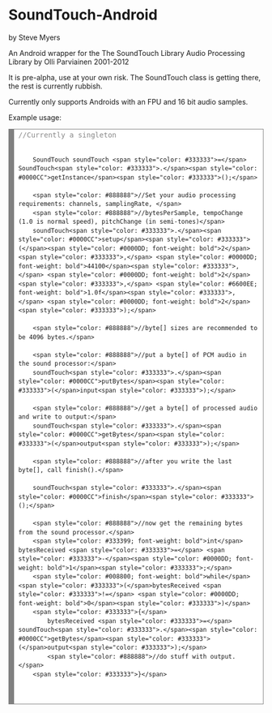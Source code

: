 SoundTouch-Android
==================
by Steve Myers

An Android wrapper for the The SoundTouch Library Audio Processing Library by Olli Parviainen 2001-2012

It is pre-alpha, use at your own risk. The SoundTouch class is getting there, the rest is currently rubbish.

Currently only supports Androids with an FPU and 16 bit audio samples.

Example usage:

<!-- HTML generated using hilite.me --><div style="background: #ffffff; overflow:auto;width:auto;border:solid gray;border-width:.1em .1em .1em .8em;padding:.2em .6em;"><pre style="margin: 0; line-height: 125%"><span style="color: #888888">//Currently a singleton</span>
    	SoundTouch soundTouch <span style="color: #333333">=</span> SoundTouch<span style="color: #333333">.</span><span style="color: #0000CC">getInstance</span><span style="color: #333333">();</span>
    	
    	<span style="color: #888888">//Set your audio processing requirements: channels, samplingRate, </span>
    	<span style="color: #888888">//bytesPerSample, tempoChange (1.0 is normal speed), pitchChange (in semi-tones)</span>
    	soundTouch<span style="color: #333333">.</span><span style="color: #0000CC">setup</span><span style="color: #333333">(</span><span style="color: #0000DD; font-weight: bold">2</span><span style="color: #333333">,</span> <span style="color: #0000DD; font-weight: bold">44100</span><span style="color: #333333">,</span> <span style="color: #0000DD; font-weight: bold">2</span><span style="color: #333333">,</span> <span style="color: #6600EE; font-weight: bold">1.0f</span><span style="color: #333333">,</span> <span style="color: #0000DD; font-weight: bold">2</span><span style="color: #333333">);</span>
    	
    	<span style="color: #888888">//byte[] sizes are recommended to be 4096 bytes.</span>
    	
    	<span style="color: #888888">//put a byte[] of PCM audio in the sound processor:</span>
    	soundTouch<span style="color: #333333">.</span><span style="color: #0000CC">putBytes</span><span style="color: #333333">(</span>input<span style="color: #333333">);</span>
    	
    	<span style="color: #888888">//get a byte[] of processed audio and write to output:</span>
    	soundTouch<span style="color: #333333">.</span><span style="color: #0000CC">getBytes</span><span style="color: #333333">(</span>output<span style="color: #333333">);</span>
    	
    	<span style="color: #888888">//after you write the last byte[], call finish().</span>
    	
    	soundTouch<span style="color: #333333">.</span><span style="color: #0000CC">finish</span><span style="color: #333333">();</span>
    	
    	<span style="color: #888888">//now get the remaining bytes from the sound processor.</span>
    	<span style="color: #333399; font-weight: bold">int</span> bytesReceived <span style="color: #333333">=</span> <span style="color: #333333">-</span><span style="color: #0000DD; font-weight: bold">1</span><span style="color: #333333">;</span>
		<span style="color: #008800; font-weight: bold">while</span> <span style="color: #333333">(</span>bytesReceived <span style="color: #333333">!=</span> <span style="color: #0000DD; font-weight: bold">0</span><span style="color: #333333">)</span>
		<span style="color: #333333">{</span>
			bytesReceived <span style="color: #333333">=</span> soundTouch<span style="color: #333333">.</span><span style="color: #0000CC">getBytes</span><span style="color: #333333">(</span>output<span style="color: #333333">);</span>
			<span style="color: #888888">//do stuff with output.</span>
		<span style="color: #333333">}</span>
    	
</pre></div>



